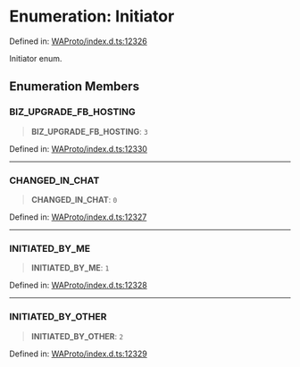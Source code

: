 # Enumeration: Initiator

Defined in: [WAProto/index.d.ts:12326](https://github.com/Fokusdotid/Baileys/blob/3533fb5d5a1e97f0cc8384505a121b389a346518/WAProto/index.d.ts#L12326)

Initiator enum.

## Enumeration Members

### BIZ\_UPGRADE\_FB\_HOSTING

> **BIZ\_UPGRADE\_FB\_HOSTING**: `3`

Defined in: [WAProto/index.d.ts:12330](https://github.com/Fokusdotid/Baileys/blob/3533fb5d5a1e97f0cc8384505a121b389a346518/WAProto/index.d.ts#L12330)

***

### CHANGED\_IN\_CHAT

> **CHANGED\_IN\_CHAT**: `0`

Defined in: [WAProto/index.d.ts:12327](https://github.com/Fokusdotid/Baileys/blob/3533fb5d5a1e97f0cc8384505a121b389a346518/WAProto/index.d.ts#L12327)

***

### INITIATED\_BY\_ME

> **INITIATED\_BY\_ME**: `1`

Defined in: [WAProto/index.d.ts:12328](https://github.com/Fokusdotid/Baileys/blob/3533fb5d5a1e97f0cc8384505a121b389a346518/WAProto/index.d.ts#L12328)

***

### INITIATED\_BY\_OTHER

> **INITIATED\_BY\_OTHER**: `2`

Defined in: [WAProto/index.d.ts:12329](https://github.com/Fokusdotid/Baileys/blob/3533fb5d5a1e97f0cc8384505a121b389a346518/WAProto/index.d.ts#L12329)
